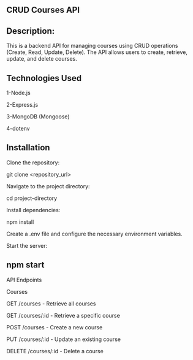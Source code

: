 CRUD Courses API
-----------------
Description:
--------------
This is a backend API for managing courses using CRUD operations (Create, Read, Update, Delete). The API allows users to create, retrieve, update, and delete courses.

Technologies Used
--------------------
1-Node.js

2-Express.js

3-MongoDB (Mongoose)

4-dotenv

Installation
---------------
Clone the repository:

git clone <repository_url>


Navigate to the project directory:

cd project-directory


Install dependencies:

npm install

Create a .env file and configure the necessary environment variables.

Start the server:

npm start
------------------------------------
API Endpoints

Courses

GET /courses - Retrieve all courses

GET /courses/:id - Retrieve a specific course

POST /courses - Create a new course

PUT /courses/:id - Update an existing course

DELETE /courses/:id - Delete a course
